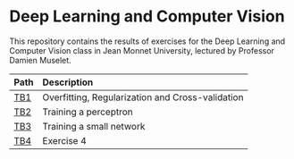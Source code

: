 # Deep Learning and Computer Vision

This repository contains the results of exercises for the Deep Learning and Computer Vision class in Jean Monnet University, lectured by Professor Damien Muselet. 

| Path | Description
| :--- | :----------
| [TB1](https://shani1610.github.io/deep-learning-class/TB1/) | Overfitting, Regularization and Cross-validation
| [TB2](https://shani1610.github.io/deep-learning-class/TB2/) | Training a perceptron
| [TB3](https://shani1610.github.io/deep-learning-class/TB3/) | Training a small network
| [TB4](https://shani1610.github.io/deep-learning-class/TB4/) | Exercise 4



